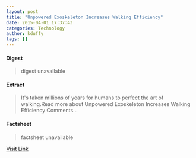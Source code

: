 ```yaml
---
layout: post
title: "Unpowered Exoskeleton Increases Walking Efficiency"
date: 2015-04-01 17:37:43
categories: Technology
author: kduffy
tags: []
---
```



#### Digest
>digest unavailable

#### Extract
>It's taken millions of years for humans to perfect the art of walking.Read more about Unpowered Exoskeleton Increases Walking Efficiency Comments...

#### Factsheet
>factsheet unavailable

[Visit Link](http://www.pddnet.com/news/2015/04/unpowered-exoskeleton-increases-walking-efficiency)


